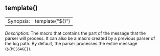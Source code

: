 ---
---
<!-- DISCLAIMER: This file is based on the syslog-ng Open Source Edition documentation https://github.com/balabit/syslog-ng-ose-guides/commit/2f4a52ee61d1ea9ad27cb4f3168b95408fddfdf2 and is used under the terms of The syslog-ng Open Source Edition Documentation License. The file has been modified by Axoflow. -->

## template()

|           |                              |
| --------- | ---------------------------- |
| Synopsis: | template("${<macroname>}") |

*Description:* The macro that contains the part of the message that the parser will process. It can also be a macro created by a previous parser of the log path. By default, the parser processes the entire message (`${MESSAGE}`).

